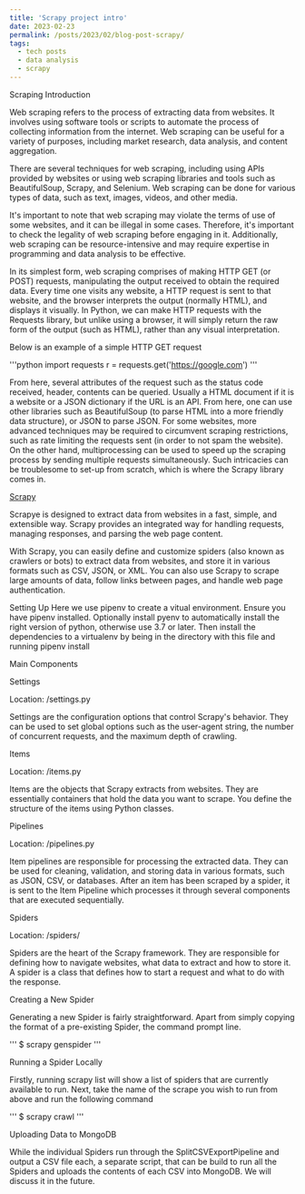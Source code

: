 ```yaml
---
title: 'Scrapy project intro'
date: 2023-02-23
permalink: /posts/2023/02/blog-post-scrapy/
tags:
  - tech posts
  - data analysis
  - scrapy
---
```


Scraping Introduction

Web scraping refers to the process of extracting data from websites. It involves using software tools or scripts to automate the process of collecting information from the internet. Web scraping can be useful for a variety of purposes, including market research, data analysis, and content aggregation.

There are several techniques for web scraping, including using APIs provided by websites or using web scraping libraries and tools such as BeautifulSoup, Scrapy, and Selenium. Web scraping can be done for various types of data, such as text, images, videos, and other media.

It's important to note that web scraping may violate the terms of use of some websites, and it can be illegal in some cases. Therefore, it's important to check the legality of web scraping before engaging in it. Additionally, web scraping can be resource-intensive and may require expertise in programming and data analysis to be effective.

In its simplest form, web scraping comprises of making HTTP GET (or POST) requests, manipulating the output received to obtain the required data. Every time one visits any website, a HTTP request is sent to that website, and the browser interprets the output (normally HTML), and displays it visually. In Python, we can make HTTP requests with the Requests library, but unlike using a browser, it will simply return the raw form of the output (such as HTML), rather than any visual interpretation.

Below is an example of a simple HTTP GET request

'''python
import requests
r = requests.get('https://google.com')
'''

From here, several attributes of the request such as the status code received, header, contents can be queried. Usually a HTML document if it is a website or a JSON dictionary if the URL is an API. From here, one can use other libraries such as BeautifulSoup (to parse HTML into a more friendly data structure), or JSON to parse JSON. For some websites, more advanced techniques may be required to circumvent scraping restrictions, such as rate limiting the requests sent (in order to not spam the website). On the other hand, multiprocessing can be used to speed up the scraping process by sending multiple requests simultaneously. Such intricacies can be troublesome to set-up from scratch, which is where the Scrapy library comes in.

[Scrapy]("https://scrapy.org/")

Scrapye is designed to extract data from websites in a fast, simple, and extensible way. Scrapy provides an integrated way for handling requests, managing responses, and parsing the web page content.

With Scrapy, you can easily define and customize spiders (also known as crawlers or bots) to extract data from websites, and store it in various formats such as CSV, JSON, or XML. You can also use Scrapy to scrape large amounts of data, follow links between pages, and handle web page authentication.


Setting Up
Here we use pipenv to create a vitual environment. Ensure you have pipenv installed. Optionally install pyenv to automatically install the right version of python, otherwise use 3.7 or later. Then install the dependencies to a virtualenv by being in the directory with this file and running pipenv install


Main Components


Settings 

Location: /settings.py

Settings are the configuration options that control Scrapy's behavior. They can be used to set global options such as the user-agent string, the number of concurrent requests, and the maximum depth of crawling.

Items

Location: /items.py

Items are the objects that Scrapy extracts from websites. They are essentially containers that hold the data you want to scrape. You define the structure of the items using Python classes.

Pipelines

Location: /pipelines.py

Item pipelines are responsible for processing the extracted data. They can be used for cleaning, validation, and storing data in various formats, such as JSON, CSV, or databases. After an item has been scraped by a spider, it is sent to the Item Pipeline which processes it through several components that are executed sequentially. 

Spiders

Location: /spiders/

Spiders are the heart of the Scrapy framework. They are responsible for defining how to navigate websites, what data to extract and how to store it. A spider is a class that defines how to start a request and what to do with the response.

Creating a New Spider

Generating a new Spider is fairly straightforward. Apart from simply copying the format of a pre-existing Spider, the command prompt line.

'''
$ scrapy genspider <spider name> <scrape web domain>
'''

Running a Spider Locally
  
Firstly, running scrapy list will show a list of spiders that are currently available to run. Next, take the name of the scrape you wish to run from above and run the following command 
  
''' $ scrapy crawl <spider name> '''


Uploading Data to MongoDB
  
While the individual Spiders run through the SplitCSVExportPipeline and output a CSV file each, a separate script, that can be build to run all the Spiders and uploads the contents of each CSV into MongoDB. We will discuss it in the future.

  
  
